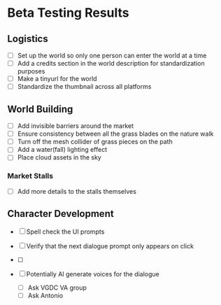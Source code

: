 # Beta Testing Results
## Logistics
- [ ] Set up the world so only one person can enter the world at a time
- [ ] Add a credits section in the world description for standardization purposes
- [ ] Make a tinyurl for the world
- [ ] Standardize the thumbnail across all platforms
## World Building
- [ ] Add invisible barriers around the market
- [ ] Ensure consistency between all the grass blades on the nature walk
- [ ] Turn off the mesh collider of grass pieces on the path
- [ ] Add a water(fall) lighting effect
- [ ] Place cloud assets in the sky
### Market Stalls
- [ ] Add more details to the stalls themselves
## Character Development
- [ ] Spell check the UI prompts
- [ ] Verify that the next dialogue prompt only appears on click
- [ ] 


- [ ] Potentially AI generate voices for the dialogue
    - [ ] Ask VGDC VA group
    - [ ] Ask Antonio
